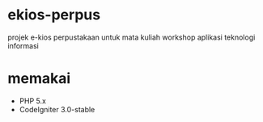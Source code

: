 # ekios-perpus
projek e-kios perpustakaan untuk mata kuliah workshop aplikasi teknologi informasi

# memakai
- PHP 5.x
- CodeIgniter 3.0-stable
